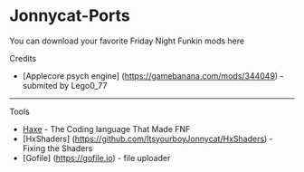 # Jonnycat-Ports
You can download your favorite Friday Night Funkin mods here 
 
 Credits 
 - [Applecore psych engine] (https://gamebanana.com/mods/344049) - submited by Lego0_77
 
 --------------------------------------------------------------------------------------
 
 
 Tools  
 
- [Haxe](https://haxe.org/download/) -  The Coding language That Made FNF
- [HxShaders] (https://github.com/ItsyourboyJonnycat/HxShaders) - Fixing the Shaders 
- [Gofile] (https://gofile.io) - file uploader
